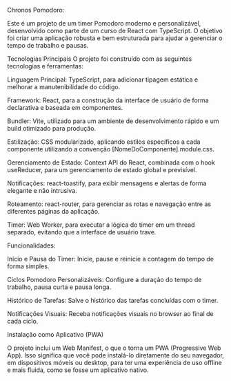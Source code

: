 Chronos Pomodoro:

Este é um projeto de um timer Pomodoro moderno e personalizável, desenvolvido como parte de um curso de React com TypeScript. O objetivo foi criar uma aplicação robusta e bem estruturada para ajudar a gerenciar o tempo de trabalho e pausas.

Tecnologias Principais
O projeto foi construído com as seguintes tecnologias e ferramentas:

Linguagem Principal: TypeScript, para adicionar tipagem estática e melhorar a manutenibilidade do código.

Framework: React, para a construção da interface de usuário de forma declarativa e baseada em componentes.

Bundler: Vite, utilizado para um ambiente de desenvolvimento rápido e um build otimizado para produção.

Estilização: CSS modularizado, aplicando estilos específicos a cada componente utilizando a convenção [NomeDoComponente].module.css.

Gerenciamento de Estado: Context API do React, combinada com o hook useReducer, para um gerenciamento de estado global e previsível.

Notificações: react-toastify, para exibir mensagens e alertas de forma elegante e não intrusiva.

Roteamento: react-router, para gerenciar as rotas e navegação entre as diferentes páginas da aplicação.

Timer: Web Worker, para executar a lógica do timer em um thread separado, evitando que a interface de usuário trave.

Funcionalidades:

Início e Pausa do Timer: Inicie, pause e reinicie a contagem do tempo de forma simples.

Ciclos Pomodoro Personalizáveis: Configure a duração do tempo de trabalho, pausa curta e pausa longa.

Histórico de Tarefas: Salve o histórico das tarefas concluídas com o timer.

Notificações Visuais: Receba notificações visuais no browser ao final de cada ciclo.

Instalação como Aplicativo (PWA)

O projeto inclui um Web Manifest, o que o torna um PWA (Progressive Web App). Isso significa que você pode instalá-lo diretamente do seu navegador, em dispositivos móveis ou desktop, para ter uma experiência de uso offline e mais fluida, como se fosse um aplicativo nativo.
